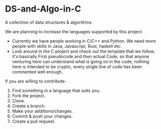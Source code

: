 # DS-and-Algo-in-C
A collection of data structures &amp; algorithms

We are planning to increase the languages supported by this project.

- Currently we have people working in C/C++ and Python. We need more people with skills in Java, Javascript, Rust, haskell etc.
- Look around in the C project and check out the template that we follow, it's basically First pseudocode and then actual Code, so that anyone venturing here can understand what is going on in the code, nothing here is intended to be cryptic, every single line of code has been commented well enough.

If you are willing to contribute-

1. Find something in a language that suits you.
2. Fork the project.
3. Clone.
4. Create a branch.
5. Make your additions/changes.
6. Commit & push your changes.
7. Create a pull request.
